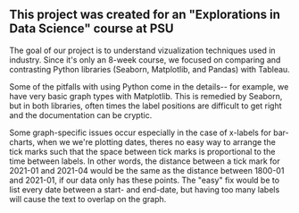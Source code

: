## This project was created for an "Explorations in Data Science" course at PSU
The goal of our project is to understand vizualization techniques used in industry. Since it's only an 8-week course, we focused on comparing and contrasting Python libraries (Seaborn, Matplotlib, and Pandas) with Tableau. 

Some of the pitfalls with using Python come in the details-- for example, we have very basic graph types with Matplotlib. This is remedied by Seaborn, but in both libraries, often times the label positions are difficult to get right and the documentation can be cryptic. 

Some graph-specific issues occur especially in the case of x-labels for bar-charts, when we we're plotting dates, theres no easy way to arrange the tick marks such that the space between tick marks is proportional to the time between labels. In other words, the distance between a tick mark for 2021-01 and 2021-04 would be the same as the distance between 1800-01 and 2021-01, if our data only has these points. The "easy" fix would be to list every date between a start- and end-date, but having too many labels will cause the text to overlap on the graph. 

